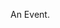 <span 
    class='ob-timelines'
    data-title='Event'
    data-type='range' 
    data-date='1234-01-01-00'
    data-end="2345-01-01-00"> 
An Event.
</span>
